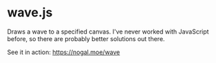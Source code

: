 # wave.js
Draws a wave to a specified canvas.
I've never worked with JavaScript before, so there are probably better solutions out there.

See it in action: https://nogal.moe/wave

